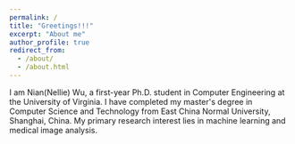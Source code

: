 ```yaml
---
permalink: /
title: "Greetings!!!"
excerpt: "About me"
author_profile: true
redirect_from: 
  - /about/
  - /about.html
---
```


I am Nian(Nellie) Wu, a first-year Ph.D. student in Computer Engineering at the University of Virginia. I have completed my master's degree in Computer Science and Technology from East China Normal University, Shanghai, China.
My primary research interest lies in  machine learning and medical image analysis. 
